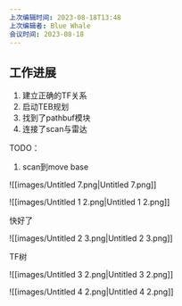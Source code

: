 ```yaml
---
上次编辑时间: 2023-08-18T13:48
上次编辑者: Blue Whale
会议时间: 2023-08-18
---
```

## 工作进展

1. 建立正确的TF关系
2. 启动TEB规划
3. 找到了pathbuf模块
4. 连接了scan与雷达

TODO：

1. scan到move base

![[images/Untitled 7.png|Untitled 7.png]]

![[images/Untitled 1 2.png|Untitled 1 2.png]]

快好了

![[images/Untitled 2 3.png|Untitled 2 3.png]]

TF树

![[images/Untitled 3 2.png|Untitled 3 2.png]]

![[images/Untitled 4 2.png|Untitled 4 2.png]]